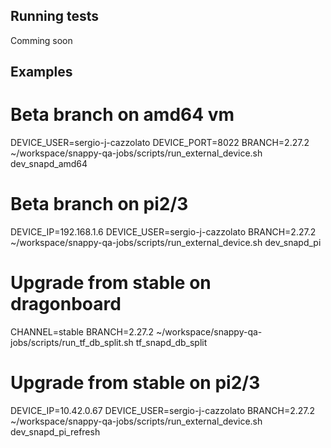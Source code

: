 
## Running tests
Comming soon

## Examples

# Beta branch on amd64 vm
DEVICE_USER=sergio-j-cazzolato DEVICE_PORT=8022 BRANCH=2.27.2 ~/workspace/snappy-qa-jobs/scripts/run_external_device.sh dev_snapd_amd64

# Beta branch on pi2/3
DEVICE_IP=192.168.1.6 DEVICE_USER=sergio-j-cazzolato BRANCH=2.27.2 ~/workspace/snappy-qa-jobs/scripts/run_external_device.sh dev_snapd_pi

# Upgrade from stable on dragonboard
CHANNEL=stable BRANCH=2.27.2 ~/workspace/snappy-qa-jobs/scripts/run_tf_db_split.sh tf_snapd_db_split

# Upgrade from stable on pi2/3
DEVICE_IP=10.42.0.67 DEVICE_USER=sergio-j-cazzolato BRANCH=2.27.2 ~/workspace/snappy-qa-jobs/scripts/run_external_device.sh dev_snapd_pi_refresh
